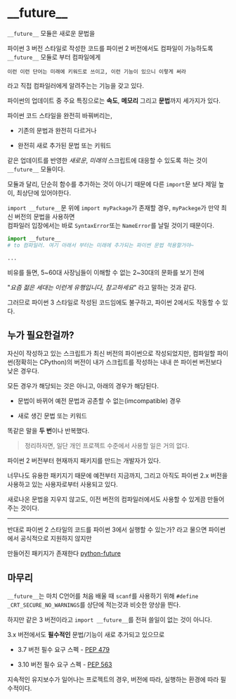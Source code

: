 # \_\_future\_\_

`__future__` 모듈은 새로운 문법을 

파이썬 3 버전 스타일로 작성한 코드를 파이썬 2 버전에서도 컴파일이 가능하도록 `__future__` 모듈로 부터 컴파일에게

`이런 이런 단어는 미래에 키워드로 쓰이고, 이런 기능이 있으니 이렇게 써라`

라고 직접 컴파일러에게 알려주는는 기능을 갖고 있다.

파이썬의 업데이트 중 주요 특징으로는 **속도**, **메모리** 그리고 **문법**까지 세가지가 있다.

파이썬 코드 스타일을 완전히 바꿔버리는,

* 기존의 문법과 완전히 다르거나

* 완전히 새로 추가된 문법 또는 키워드

같은 업데이트를 반영한 *새로운*, *미래의* 스크립트에 대응할 수 있도록 하는 것이 `__future__` 모듈이다.

모듈과 달리, 단순히 함수를 추가하는 것이 아니기 때문에 다른 `import`문 보다 제일 높이, 최상단에 있어야한다.

`import __future__`문 위에 `import myPackage`가 존재할 경우, `myPackege`가 만약 최신 버전의 문법을 사용하면<br>
컴파일러 입장에서는 바로 `SyntaxError`또는 `NameError`를 날릴 것이기 때문이다.

```python
import __future__
# to 컴파일러. 여기 아래서 부터는 미래에 추가되는 파이썬 문법 적용할거야~

...
```

비유를 들면, 5~60대 사장님들이 이해할 수 없는 2~30대의 문화를 보기 전에 

"*요즘 젊은 세대는 이런게 유행입니다, 참고하세요*" 라고 말하는 것과 같다.

그러므로 파이썬 3 스타일로 작성된 코드임에도 불구하고, 파이썬 2에서도 작동할 수 있다.

## 누가 필요한걸까?

자신이 작성하고 있는 스크립트가 최신 버전의 파이썬으로 작성되었지만, 컴파일할 파이썬(정확히는 CPython)의 버전이 내가 스크립트를 작성하는 내내 쓴 파이썬 버전보다 낮은 경우다.

모든 경우가 해당되는 것은 아니고, 아래의 경우가 해당된다.

* 문법이 바뀌어 예전 문법과 공존할 수 없는(imcompatible) 경우

* 새로 생긴 문법 또는 키워드

똑같은 말을 **두 번**이나 반복했다.

> 정리하자면, 일단 개인 프로젝트 수준에서 사용할 일은 거의 없다.

파이썬 2 버전부터 현재까지 패키지를 만드는 개발자가 있다.

너무나도 유용한 패키지기 때문에 예전부터 지금까지, 그리고 아직도 파이썬 2.x 버전을 사용하고 있는 사용자로부터 사용되고 있다.

새로나온 문법을 지우지 않고도, 이전 버전의 컴파일러에서도 사용할 수 있게끔 만들어주는 것이다.

-----

반대로 파이썬 2 스타일의 코드를 파이썬 3에서 실행할 수 있는가? 라고 물으면 파이썬에서 공식적으로 지원하지 않지만

만들어진 패키지가 존재한다 [python-future](https://python-future.org)

## 마무리

`__future__`는 마치 C언어를 처음 배울 때 `scanf`를 사용하기 위해 `#define _CRT_SECURE_NO_WARNINGS`를 상단에 적는것과 비슷한 양상을 띈다.

하지만 같은 3 버전이라고 `import __future__`를 전혀 쓸일이 없는 것이 아니다.

3.x 버전에서도 **필수적인** 문법/기능이 새로 추가되고 있으므로

* 3.7 버전 필수 요구 스펙 - [PEP 479](https://www.python.org/dev/peps/pep-0479)

* 3.10 버전 필수 요구 스펙 - [PEP 563](https://www.python.org/dev/peps/pep-0563)

지속적인 유지보수가 일어나는 프로젝트의 경우, 버전에 따라, 실행하는 환경에 따라 필수적이다.